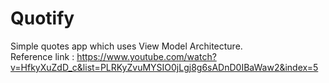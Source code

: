 # Quotify
Simple quotes app which uses View Model Architecture.\
Reference link : https://www.youtube.com/watch?v=HfkyXuZdD_c&list=PLRKyZvuMYSIO0jLgj8g6sADnD0IBaWaw2&index=5
